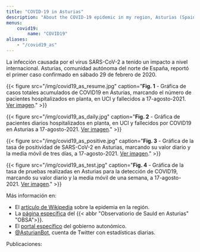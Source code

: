 ```yaml
---
title: "COVID-19 in Asturias"
description: "About the COVID-19 epidemic in my region, Asturias (Spain)."
menus:
    covid19:
        name: "COVID19"
aliases:
    - "/covid19_as"
---
```


La infección causada por el virus SARS-CoV-2 a tenido un impacto a nivel internacional. Asturias, comunidad autónoma del norte de España, reportó el primer caso confirmado en sábado 29 de febrero de 2020.

{{< figure src="/img/covid19_as_resume.jpg" caption="**Fig. 1** - Gráfica de casos totales acumulados de COVID19 en Asturias, marcando el número de pacientes hospitalizados en planta, en UCI y fallecidos a 17-agosto-2021. [Ver imagen](/img/covid19_as_resume.jpg)." >}}

{{< figure src="/img/covid19_as_daily.jpg" caption="**Fig. 2** - Gráfica de pacientes diarios hospitalizados en planta, en UCI y fallecidos por COVID19 en Asturias a 17-agosto-2021. [Ver imagen](/img/covid19_as_daily.jpg)." >}}

{{< figure src="/img/covid19_as_positive.jpg" caption="**Fig. 3** - Gráfica de la tasa de positividad de SARS-CoV-2 en Asturias, marcando su valor diario y la media móvil de tres días, a 17-agosto-2021. [Ver imagen](/img/covid19_as_positive.jpg)." >}}

{{< figure src="/img/covid19_as_test.jpg" caption="**Fig. 4** - Gráfica de la tasa de pruebas realizadas en Asturias para la detección de COVID19, marcando su valor diario y la media móvil de una semana, a 17-agosto-2021. [Ver imagen](/img/covid19_as_test.jpg)." >}}

Más información en:
- El [artículo de Wikipedia](https://en.wikipedia.org/wiki/COVID-19_pandemic_in_Asturias) sobre la epidemia en la región.
- La [página específica](https://obsaludasturias.com/obsa/informacion-covid-19-en-asturias/) del {{< abbr "Observatiorio de Sauld en Asturias" "OBSA">}}.
- El [portal específico](https://coronavirus.asturias.es/) del gobierno autonómico.
- [@AsturianBot](https://twitter.com/AsturianBot), cuenta de Twitter con estadísticas diarias.

Publicaciones: